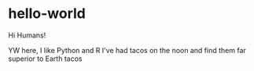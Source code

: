 # hello-world

Hi Humans!

YW here, I like Python and R
I've had tacos on the noon and find them far superior to Earth tacos
